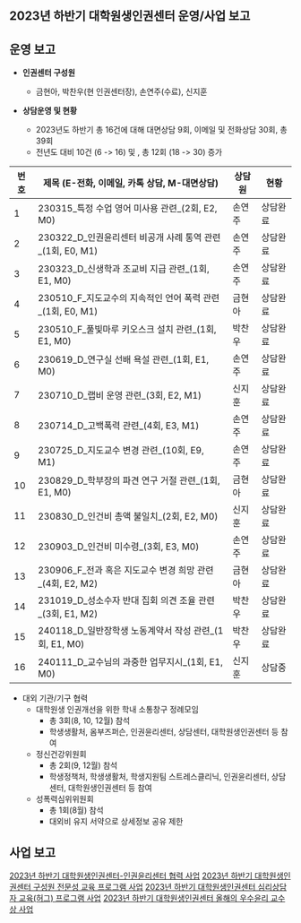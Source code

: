 ## 2023년 하반기 대학원생인권센터 운영/사업 보고

## 운영 보고

- **인권센터 구성원**
	- 금현아, 박찬우(현 인권센터장), 손연주(수료), 신지훈

- **상담운영 및 현황**
	-	2023년도 하반기 총 16건에 대해 대면상담 9회, 이메일 및 전화상담 30회, 총 39회
	-	전년도 대비 10건 (6 -> 16) 및 , 총 12회 (18 -> 30) 증가

|	번호	|	제목 (E-전화, 이메일, 카톡 상담, M-대면상담)	|	상담원	|	현황	|
|---|---|---|---|
|   1  |  230315_특정 수업 영어 미사용 관련_(2회, E2, M0)  |	손연주	|   상담완료  |
|   2  |  230322_D_인권윤리센터 비공개 사례 통역 관련_(1회, E0, M1)  |	손연주	|   상담완료  |
|   3  |  230323_D_신생학과 조교비 지급 관련_(1회, E1, M0)  |	손연주	|   상담완료  |
|   4  |  230510_F_지도교수의 지속적인 언어 폭력 관련_(1회, E0, M1)  |	금현아	|   상담완료  |
|   5  |  230510_F_풀빛마루 키오스크 설치 관련_(1회, E1, M0)  |	박찬우	|   상담완료  |
|   6  |  230619_D_연구실 선배 욕설 관련_(1회, E1, M0)  |	손연주	|   상담완료  |
|   7  |  230710_D_랩비 운영 관련_(3회, E2, M1)  |	신지훈	|   상담완료  |
|   8  |  230714_D_고백폭력 관련_(4회, E3, M1)  |	손연주	|   상담완료  |
|   9  |  230725_D_지도교수 변경 관련_(10회, E9, M1)  |	손연주	|   상담완료  |
|   10  |  230829_D_학부장의 파견 연구 거절 관련_(1회, E1, M0)  |	금현아	|   상담완료  |
|   11  |  230830_D_인건비 총액 불일치_(2회, E2, M0)  |	신지훈	|   상담완료  |
|   12  |  230903_D_인건비 미수령_(3회, E3, M0)  |	손연주	|   상담완료  |
|   13  |  230906_F_전과 혹은 지도교수 변경 희망 관련_(4회, E2, M2)  |	금현아	|   상담완료  |
|   14  |  231019_D_성소수자 반대 집회 의견 조율 관련_(3회, E1, M2)  |	박찬우	|   상담완료  |
|   15  |  240118_D_일반장학생 노동계약서 작성 관련_(1회, E1, M0)  |	박찬우	|   상담완료  |
|   16  |  240111_D_교수님의 과중한 업무지시_(1회, E1, M0)  |	신지훈	|   상담중  |

- 대외 기관/기구 협력
	-	대학원생 인권개선을 위한 학내 소통창구 정례모임
		- 총 3회(8, 10, 12월) 참석 
		- 학생생활처, 옴부즈퍼슨, 인권윤리센터, 상담센터, 대학원생인권센터 등 참여
	- 정신건강위원회
		- 총 2회(9, 12월) 참석  
		- 학생정책처, 학생생활처, 학생지원팀 스트레스클리닉, 인권윤리센터, 상담센터, 대학원생인권센터 등 참여
	- 성폭력심위위원회
		- 총 1회(8월) 참석
		- 대외비 유지 서약으로 상세정보 공유 제한

## 사업 보고
[2023년 하반기 대학원생인권센터-인권윤리센터 협력 사업](인권센터_인권윤리센터협력사업.md)
[2023년 하반기 대학원생인권센터 구성원 전문성 교육 프로그램 사업](인권센터_전문성교육.md)
[2023년 하반기 대학원생인권센터 심리상담자 교육(허그) 프로그램 사업](인권센터_허그프로그램.md)
[2023년 하반기 대학원생인권센터 올해의 우수윤리 교수상 사업](인권센터_우수윤리교수상.md)
